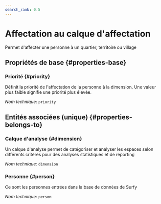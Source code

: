 ```yaml
---
search_rank: 0.5
---    
```

# Affectation au calque d'affectation
<!--- THIS FILE IS GENERATED PLEASE DO NOT EDIT IT DIRECTLY --->

Permet d'affecter une personne à un quartier, territoire ou village

<OH code="dimensionToPerson"/>






## Propriétés de base {#properties-base}
    
### Priorité {#priority}

Définit la priorité de l'affectation de la personne à la dimension. Une valeur plus faible signifie une priorité plus élevée.

*Nom technique:* ```priority```
<PH code="dimensionToPerson:priority"/>

    

## Entités associées (unique) {#properties-belongs-to}

### Calque d'analyse {#dimension}

Un calque d'analyse permet de catégoriser et analyser les espaces selon différents critères pour des analyses statistiques et de reporting

*Nom technique:* ```dimension```
<PH code="dimensionToPerson:dimension"/>

### Personne {#person}

Ce sont les personnes entrées dans la base de données de Surfy

*Nom technique:* ```person```
<PH code="dimensionToPerson:person"/>





